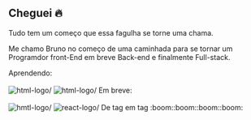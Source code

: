 ## Cheguei :fire:

<p>Tudo tem um começo que essa fagulha se torne uma chama. </p>
<p>Me chamo Bruno no começo de uma caminhada para se tornar um Programdor front-End em  breve Back-end e finalmente Full-stack.</p>
Aprendendo:
<br><br>
  <img src="https://img.shields.io/badge/HTML5-E34F26?style=for-the-badge&logo=html5&logoColor=white"alt=html-logo/>
  <img src="https://img.shields.io/badge/CSS3-1572B6?style=for-the-badge&logo=css3&logoColor=white"alt=html-logo/>
  Em breve:
<br><br>
 <img src="https://img.shields.io/badge/JavaScript-F7DF1E?style=for-the-badge&logo=JavaScript&logoColor=white"alt=hmtl-logo/>
 <img src="https://img.shields.io/badge/React-20232A?style=for-the-badge&logo=react&logoColor=61DAFB"alt=react-logo/>
 De tag em tag :boom::boom::boom::boom:
  
<!--
**oliveirabrunocarlos90-collab/oliveirabrunocarlos90-collab** is a ✨ _special_ ✨ repository because its `README.md` (this file) appears on your GitHub profile.

Here are some ideas to get you started:

- 🔭 I’m currently working on ...
- 🌱 I’m currently learning ...
- 👯 I’m looking to collaborate on ...
- 🤔 I’m looking for help with ...
- 💬 Ask me about ...
- 📫 How to reach me: ...
- 😄 Pronouns: ...
- ⚡ Fun fact: ...
-->
